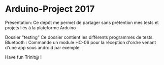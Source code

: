 # Arduino-Project 2017

Présentation:
Ce dépôt me permet de partager sans prétention mes tests et projets liés à la plateforme Arduino

Dossier "testing"
Ce dossier contient les différents programmes de tests.
Bluetooth :
Commande un module HC-06 pour la réception d'ordre venant d'une app sous android par exemple.




Have fun Trinit@ !